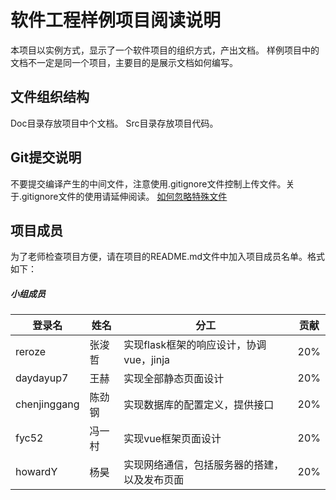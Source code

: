 # 软件工程样例项目阅读说明
本项目以实例方式，显示了一个软件项目的组织方式，产出文档。
样例项目中的文档不一定是同一个项目，主要目的是展示文档如何编写。

## 文件组织结构
Doc目录存放项目中个文档。
Src目录存放项目代码。

## Git提交说明
不要提交编译产生的中间文件，注意使用.gitignore文件控制上传文件。关于.gitignore文件的使用请延伸阅读。
[如何忽略特殊文件](https://www.liaoxuefeng.com/wiki/896043488029600/900004590234208)

## 项目成员
为了老师检查项目方便，请在项目的README.md文件中加入项目成员名单。格式如下：

##### 小组成员

登录名 | 姓名 |分工  |贡献
------------ | ------------- |------------ | -------------
reroze | 张浚哲  | 实现flask框架的响应设计，协调vue，jinja  |20%
daydayup7 | 王赫  | 实现全部静态页面设计  |  20%
chenjinggang | 陈劲钢 |实现数据库的配置定义，提供接口  |  20%
fyc52| 冯一村 | 实现vue框架页面设计  |  20%
howardY | 杨昊  | 实现网络通信，包括服务器的搭建，以及发布页面  |  20%
